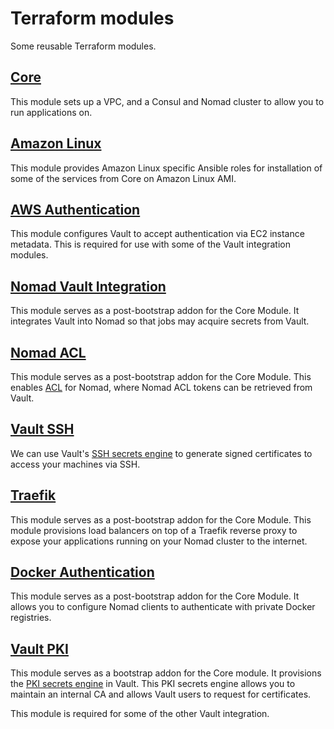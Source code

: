 # Terraform modules

Some reusable Terraform modules.

## [Core](modules/core)

This module sets up a VPC, and a Consul and Nomad cluster to allow you to run applications on.

## [Amazon Linux](modules/amazon-linux)

This module provides Amazon Linux specific Ansible roles for installation of some of the services
from Core on Amazon Linux AMI.

## [AWS Authentication](modules/aws-auth)

This module configures Vault to accept authentication via EC2 instance metadata. This is required
for use with some of the Vault integration modules.

## [Nomad Vault Integration](modules/nomad-vault-integration)

This module serves as a post-bootstrap addon for the Core Module. It integrates Vault into Nomad
so that jobs may acquire secrets from Vault.

## [Nomad ACL](modules/nomad-acl)

This module serves as a post-bootstrap addon for the Core Module. This enables
[ACL](https://www.nomadproject.io/guides/acl.html) for Nomad, where Nomad ACL tokens can be
retrieved from Vault.

## [Vault SSH](modules/vault-ssh)

We can use Vault's
[SSH secrets engine](https://www.vaultproject.io/docs/secrets/ssh/signed-ssh-certificates.html) to
generate signed certificates to access your machines via SSH.

## [Traefik](modules/traefik)

This module serves as a post-bootstrap addon for the Core Module. This module provisions
load balancers on top of a Traefik reverse proxy to expose your applications running on your
Nomad cluster to the internet.

## [Docker Authentication](modules/docker-auth)

This module serves as a post-bootstrap addon for the Core Module. It allows you to configure Nomad
clients to authenticate with private Docker registries.

## [Vault PKI](modules/vault-pki)

This module serves as a bootstrap addon for the Core module. It provisions the
[PKI secrets engine](https://www.vaultproject.io/docs/secrets/pki/index.html) in Vault. This PKI
secrets engine allows you to maintain an internal CA and allows Vault users to request for
certificates.

This module is required for some of the other Vault integration.

